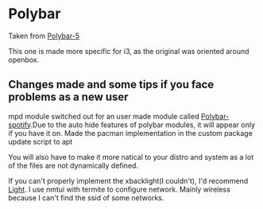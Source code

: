 # Polybar

Taken from [Polybar-5](https://github.com/adi1090x/polybar-themes#-polybar-5)

This one is made more specific for i3, as the original was oriented around openbox.

## Changes made and some tips if you face problems as a new user
mpd module switched out for an user made module called [Polybar-spotify](https://github.com/Jvanrhijn/polybar-spotify).Due to the auto hide features of polybar modules, it will appear only if you have it on.
Made the pacman implementation in the custom package update script to apt

You will also have to make it more natical to your distro and system as a lot of the files are not dynamically defined.


If you can't properly implement the xbacklight(I couldn't), I'd recommend [Light](https://github.com/haikarainen/light).
I use nmtui with termite to configure network. Mainly wireless because I can't find the ssid of some networks.
